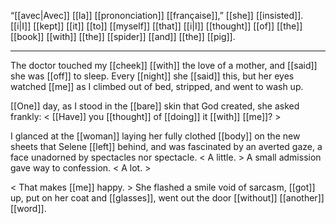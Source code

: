 “[[avec|Avec]] [[la]] [[prononciation]] [[française]],” [[she]] [[insisted]]. [[i|I]] [[kept]] [[it]] [[to]] [[myself]] [[that]] [[i|I]] [[thought]] [[of]] [[the]] [[book]] [[with]] [[the]] [[spider]] [[and]] [[the]] [[pig]].

***

The doctor touched my [[cheek]] [[with]] the love of a mother, and [[said]] she was [[off]] to sleep. Every [[night]] she [[said]] this, but her eyes watched [[me]] as I climbed out of bed, stripped, and went to wash up.  
  
[[One]] day, as I stood in the [[bare]] skin that God created, she asked frankly: < [[Have]] you [[thought]] of [[doing]] it [[with]] [[me]]? >  
  
I glanced at the [[woman]] laying her fully clothed [[body]] on the new sheets that Selene [[left]] behind, and was fascinated by an averted gaze, a face unadorned by spectacles nor spectacle. < A little. > A small admission gave way to confession. < A lot. >  
  
< That makes [[me]] happy. > She flashed a smile void of sarcasm, [[got]] up, put on her coat and [[glasses]], went out the door [[without]] [[another]] [[word]].